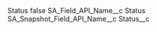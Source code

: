 <?xml version="1.0" encoding="UTF-8"?>
<CustomMetadata xmlns="http://soap.sforce.com/2006/04/metadata" xmlns:xsi="http://www.w3.org/2001/XMLSchema-instance" xmlns:xsd="http://www.w3.org/2001/XMLSchema">
    <label>Status</label>
    <protected>false</protected>
    <values>
        <field>SA_Field_API_Name__c</field>
        <value xsi:type="xsd:string">Status</value>
    </values>
    <values>
        <field>SA_Snapshot_Field_API_Name__c</field>
        <value xsi:type="xsd:string">Status__c</value>
    </values>
</CustomMetadata>
